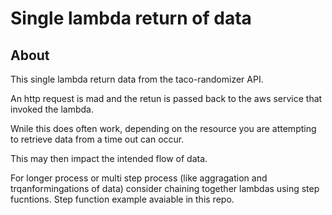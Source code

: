 # Single lambda return of data

## About

This single lambda return data from the taco-randomizer API.

An http request is mad and the retun is passed back to the aws service that invoked the lambda.

Wnile this does often work, depending on the resource you are attempting to retrieve data from a time out can occur.

This may then impact the intended flow of data.

For longer process or multi step process (like aggragation and trqanformingations of data) consider chaining together lambdas using step fucntions. Step function example avaiable in this repo.